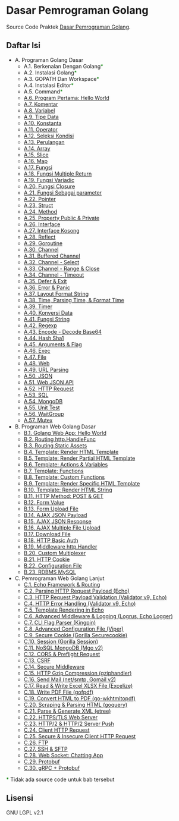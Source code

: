 # Dasar Pemrograman Golang

Source Code Praktek [Dasar Pemrograman Golang](https://dasarpemrogramangolang.novalagung.com).

## Daftar Isi

 * A. Programan Golang Dasar
 	 * A.1. Berkenalan Dengan Golang<span style="color: green">*</span>
 	 * A.2. Instalasi Golang<span style="color: green">*</span>
 	 * A.3. GOPATH Dan Workspace<span style="color: green">*</span>
 	 * A.4. Instalasi Editor<span style="color: green">*</span>
 	 * A.5. Command<span style="color: green">*</span>
     * [A.6. Program Pertama: Hello World](https://github.com/novalagung/dasarpemrogramangolang/tree/master/chapter-6)
     * [A.7. Komentar](https://github.com/novalagung/dasarpemrogramangolang/tree/master/chapter-7)
     * [A.8. Variabel](https://github.com/novalagung/dasarpemrogramangolang/tree/master/chapter-8)
     * [A.9. Tipe Data](https://github.com/novalagung/dasarpemrogramangolang/tree/master/chapter-9)
     * [A.10. Konstanta](https://github.com/novalagung/dasarpemrogramangolang/tree/master/chapter-10)
     * [A.11. Operator](https://github.com/novalagung/dasarpemrogramangolang/tree/master/chapter-11)
     * [A.12. Seleksi Kondisi](https://github.com/novalagung/dasarpemrogramangolang/tree/master/chapter-12)
     * [A.13. Perulangan](https://github.com/novalagung/dasarpemrogramangolang/tree/master/chapter-13)
     * [A.14. Array](https://github.com/novalagung/dasarpemrogramangolang/tree/master/chapter-14)
     * [A.15. Slice](https://github.com/novalagung/dasarpemrogramangolang/tree/master/chapter-15)
     * [A.16. Map](https://github.com/novalagung/dasarpemrogramangolang/tree/master/chapter-16)
     * [A.17. Fungsi](https://github.com/novalagung/dasarpemrogramangolang/tree/master/chapter-17)
     * [A.18. Fungsi Multiple Return](https://github.com/novalagung/dasarpemrogramangolang/tree/master/chapter-18)
     * [A.19. Fungsi Variadic](https://github.com/novalagung/dasarpemrogramangolang/tree/master/chapter-19)
     * [A.20. Fungsi Closure](https://github.com/novalagung/dasarpemrogramangolang/tree/master/chapter-20)
     * [A.21. Fungsi Sebagai parameter](https://github.com/novalagung/dasarpemrogramangolang/tree/master/chapter-21)
     * [A.22. Pointer](https://github.com/novalagung/dasarpemrogramangolang/tree/master/chapter-22)
     * [A.23. Struct](https://github.com/novalagung/dasarpemrogramangolang/tree/master/chapter-23)
     * [A.24. Method](https://github.com/novalagung/dasarpemrogramangolang/tree/master/chapter-24)
     * [A.25. Property Public & Private](https://github.com/novalagung/dasarpemrogramangolang/tree/master/chapter-25)
     * [A.26. Interface](https://github.com/novalagung/dasarpemrogramangolang/tree/master/chapter-26)
     * [A.27. Interface Kosong](https://github.com/novalagung/dasarpemrogramangolang/tree/master/chapter-27)
     * [A.28. Reflect](https://github.com/novalagung/dasarpemrogramangolang/tree/master/chapter-28)
     * [A.29. Goroutine](https://github.com/novalagung/dasarpemrogramangolang/tree/master/chapter-29)
     * [A.30. Channel](https://github.com/novalagung/dasarpemrogramangolang/tree/master/chapter-30)
     * [A.31. Buffered Channel](https://github.com/novalagung/dasarpemrogramangolang/tree/master/chapter-31)
     * [A.32. Channel - Select](https://github.com/novalagung/dasarpemrogramangolang/tree/master/chapter-32)
     * [A.33. Channel - Range & Close](https://github.com/novalagung/dasarpemrogramangolang/tree/master/chapter-33)
     * [A.34. Channel - Timeout](https://github.com/novalagung/dasarpemrogramangolang/tree/master/chapter-34)
     * [A.35. Defer & Exit](https://github.com/novalagung/dasarpemrogramangolang/tree/master/chapter-35)
     * [A.36. Error & Panic](https://github.com/novalagung/dasarpemrogramangolang/tree/master/chapter-36)
     * [A.37. Layout Format String](https://github.com/novalagung/dasarpemrogramangolang/tree/master/chapter-37)
     * [A.38. Time, Parsing Time, & Format Time](https://github.com/novalagung/dasarpemrogramangolang/tree/master/chapter-38)
     * [A.39. Timer](https://github.com/novalagung/dasarpemrogramangolang/tree/master/chapter-39)
     * [A.40. Konversi Data](https://github.com/novalagung/dasarpemrogramangolang/tree/master/chapter-40)
     * [A.41. Fungsi String](https://github.com/novalagung/dasarpemrogramangolang/tree/master/chapter-41)
     * [A.42. Regexp](https://github.com/novalagung/dasarpemrogramangolang/tree/master/chapter-42)
     * [A.43. Encode - Decode Base64](https://github.com/novalagung/dasarpemrogramangolang/tree/master/chapter-43)
     * [A.44. Hash Sha1](https://github.com/novalagung/dasarpemrogramangolang/tree/master/chapter-44)
     * [A.45. Arguments & Flag](https://github.com/novalagung/dasarpemrogramangolang/tree/master/chapter-45)
     * [A.46. Exec](https://github.com/novalagung/dasarpemrogramangolang/tree/master/chapter-46)
     * [A.47. File](https://github.com/novalagung/dasarpemrogramangolang/tree/master/chapter-47)
     * [A.48. Web](https://github.com/novalagung/dasarpemrogramangolang/tree/master/chapter-48)
     * [A.49. URL Parsing](https://github.com/novalagung/dasarpemrogramangolang/tree/master/chapter-49)
     * [A.50. JSON](https://github.com/novalagung/dasarpemrogramangolang/tree/master/chapter-50)
     * [A.51. Web JSON API](https://github.com/novalagung/dasarpemrogramangolang/tree/master/chapter-51)
     * [A.52. HTTP Request](https://github.com/novalagung/dasarpemrogramangolang/tree/master/chapter-52)
     * [A.53. SQL](https://github.com/novalagung/dasarpemrogramangolang/tree/master/chapter-53)
     * [A.54. MongoDB](https://github.com/novalagung/dasarpemrogramangolang/tree/master/chapter-54)
     * [A.55. Unit Test](https://github.com/novalagung/dasarpemrogramangolang/tree/master/chapter-55)
     * [A.56. WaitGroup](https://github.com/novalagung/dasarpemrogramangolang/tree/master/chapter-56)
     * [A.57. Mutex](https://github.com/novalagung/dasarpemrogramangolang/tree/master/chapter-57)
 * B. Programan Web Golang Dasar
     * [B.1. Golang Web App: Hello World](https://github.com/novalagung/pemrogramanwebgolang/tree/master/chapter-A.1-golang-web-hello-world)
     * [B.2. Routing http.HandleFunc](https://github.com/novalagung/pemrogramanwebgolang/tree/master/chapter-A.2-routing-http-handlefunc)
     * [B.3. Routing Static Assets](https://github.com/novalagung/pemrogramanwebgolang/tree/master/chapter-A.3-routing-static-assets)
     * [B.4. Template: Render HTML Template](https://github.com/novalagung/pemrogramanwebgolang/tree/master/chapter-A.4-template-render-html)
     * [B.5. Template: Render Partial HTML Template](https://github.com/novalagung/pemrogramanwebgolang/tree/master/chapter-A.5-template-render-partial-html)
     * [B.6. Template: Actions & Variables](https://github.com/novalagung/pemrogramanwebgolang/tree/master/chapter-A.6-template-actions-variables)
     * [B.7. Template: Functions](https://github.com/novalagung/pemrogramanwebgolang/tree/master/chapter-A.7-template-functions)
     * [B.8. Template: Custom Functions](https://github.com/novalagung/pemrogramanwebgolang/tree/master/chapter-A.8-template-custom-functions)
     * [B.9. Template: Render Specific HTML Template](https://github.com/novalagung/pemrogramanwebgolang/tree/master/chapter-A.9-render-specific-html-template)
     * [B.10. Template: Render HTML String](https://github.com/novalagung/pemrogramanwebgolang/tree/master/chapter-A.10-render-html-string)
     * [B.11. HTTP Method: POST & GET](https://github.com/novalagung/pemrogramanwebgolang/tree/master/chapter-A.11-http-method)
     * [B.12. Form Value](https://github.com/novalagung/pemrogramanwebgolang/tree/master/chapter-A.12-form-value)
     * [B.13. Form Upload File](https://github.com/novalagung/pemrogramanwebgolang/tree/master/chapter-A.13-form-upload-file)
     * [B.14. AJAX JSON Payload](https://github.com/novalagung/pemrogramanwebgolang/tree/master/chapter-A.14-ajax-json-payload)
     * [B.15. AJAX JSON Response](https://github.com/novalagung/pemrogramanwebgolang/tree/master/chapter-A.15-ajax-json-response)
     * [B.16. AJAX Multiple File Upload](https://github.com/novalagung/pemrogramanwebgolang/tree/master/chapter-A.16-ajax-multi-upload)
     * [B.17. Download File](https://github.com/novalagung/pemrogramanwebgolang/tree/master/chapter-A.17-download-file)
     * [B.18. HTTP Basic Auth](https://github.com/novalagung/pemrogramanwebgolang/tree/master/chapter-A.18-http-basic-auth)
     * [B.19. Middleware http.Handler](https://github.com/novalagung/pemrogramanwebgolang/tree/master/chapter-A.19-middleware-using-http-handler)
     * [B.20. Custom Multiplexer](https://github.com/novalagung/pemrogramanwebgolang/tree/master/chapter-A.20-custom-mux-multiplexer)
     * [B.21. HTTP Cookie](https://github.com/novalagung/pemrogramanwebgolang/tree/master/chapter-A.21-cookie)
     * [B.22. Configuration File](https://github.com/novalagung/pemrogramanwebgolang/tree/master/chapter-A.22-configuration-file)
     * [B.23. RDBMS MySQL](https://github.com/novalagung/pemrogramanwebgolang/tree/master/chapter-A.23-sql)
 * C. Pemrograman Web Golang Lanjut
     * [C.1. Echo Framework & Routing](https://github.com/novalagung/pemrogramanwebgolang/tree/master/chapter-B.1-echo-routing)
     * [C.2. Parsing HTTP Request Payload (Echo)](https://github.com/novalagung/pemrogramanwebgolang/tree/master/chapter-B.2-parsing-http-request-payload-echo)
     * [C.3. HTTP Request Payload Validation (Validator v9, Echo)](https://github.com/novalagung/pemrogramanwebgolang/tree/master/chapter-B.3-http-request-payload-validation)
     * [C.4. HTTP Error Handling (Validator v9, Echo)](https://github.com/novalagung/pemrogramanwebgolang/tree/master/chapter-B.4-http-error-handling)
     * [C.5. Template Rendering in Echo](https://github.com/novalagung/pemrogramanwebgolang/tree/master/chapter-B.5-echo-template-rendering)
     * [C.6. Advanced Middleware & Logging (Logrus, Echo Logger)](https://github.com/novalagung/pemrogramanwebgolang/tree/master/chapter-B.6-advanced-middleware-and-logging)
     * [C.7. CLI Flag Parser (Kingpin)](https://github.com/novalagung/pemrogramanwebgolang/tree/master/chapter-B.7-flag-parser)
     * [C.8. Advanced Configuration File (Viper)](https://github.com/novalagung/pemrogramanwebgolang/tree/master/chapter-B.8-advanced-configuration-file)
     * [C.9. Secure Cookie (Gorilla Securecookie)](https://github.com/novalagung/pemrogramanwebgolang/tree/master/chapter-B.9-securecookie)
     * [C.10. Session (Gorilla Session)](https://github.com/novalagung/pemrogramanwebgolang/tree/master/chapter-B.10-session)
     * [C.11. NoSQL MongoDB (Mgo v2)](https://github.com/novalagung/pemrogramanwebgolang/tree/master/chapter-B.11-mongodb)
     * [C.12. CORS & Preflight Request](https://github.com/novalagung/pemrogramanwebgolang/tree/master/chapter-B.12-cors-preflight-request)
     * [C.13. CSRF](https://github.com/novalagung/pemrogramanwebgolang/tree/master/chapter-B.13-csrf)
     * [C.14. Secure Middleware](https://github.com/novalagung/pemrogramanwebgolang/tree/master/chapter-B.14-secure-middleware)
     * [C.15. HTTP Gzip Compression (gziphandler)](https://github.com/novalagung/pemrogramanwebgolang/tree/master/chapter-B.15-http-gzip-compression)
     * [C.16. Send Mail (net/smtp, Gomail v2)](https://github.com/novalagung/pemrogramanwebgolang/tree/master/chapter-B.16-send-email)
     * [C.17. Read & Write Excel XLSX File (Excelize)](https://github.com/novalagung/pemrogramanwebgolang/tree/master/chapter-B.17-read-write-excel-xlsx-file)
     * [C.18. Write PDF File (gofpdf)](https://github.com/novalagung/pemrogramanwebgolang/tree/master/chapter-B.18-write-pdf-file)
     * [C.19. Convert HTML to PDF (go-wkhtmltopdf)](https://github.com/novalagung/pemrogramanwebgolang/tree/master/chapter-B.19-convert-html-to-pdf)
     * [C.20. Scraping & Parsing HTML (goquery)](https://github.com/novalagung/pemrogramanwebgolang/tree/master/chapter-B.20-scraping-parsing-html)
     * [C.21. Parse & Generate XML (etree)](https://github.com/novalagung/pemrogramanwebgolang/tree/master/chapter-B.21-xml-parser)
     * [C.22. HTTPS/TLS Web Server](https://github.com/novalagung/pemrogramanwebgolang/tree/master/chapter-B.22-https-tls)
     * [C.23. HTTP/2 & HTTP/2 Server Push](https://github.com/novalagung/pemrogramanwebgolang/tree/master/chapter-B.23-http2-server-push)
     * [C.24. Client HTTP Request](https://github.com/novalagung/pemrogramanwebgolang/tree/master/chapter-B.24-client-http-request)
     * [C.25. Secure & Insecure Client HTTP Request](https://github.com/novalagung/pemrogramanwebgolang/tree/master/chapter-B.25-secure-insecure-client-http-request)
     * [C.26. FTP](https://github.com/novalagung/pemrogramanwebgolang/tree/master/chapter-B.26-golang-ftp)
     * [C.27. SSH & SFTP](https://github.com/novalagung/pemrogramanwebgolang/tree/master/chapter-B.27-golang-ssh-sftp)
     * [C.28. Web Socket: Chatting App](https://github.com/novalagung/pemrogramanwebgolang/tree/master/chapter-B.28-golang-web-socket)
     * [C.29. Protobuf](https://github.com/novalagung/pemrogramanwebgolang/tree/master/chapter-B.29-golang-protobuf-implementation)
     * [C.30. gRPC + Protobuf](https://github.com/novalagung/pemrogramanwebgolang/tree/master/chapter-B.30-golang-grpc-protobuf)

<span style="color: green">*</span> Tidak ada source code untuk bab tersebut

## Lisensi

GNU LGPL v2.1
